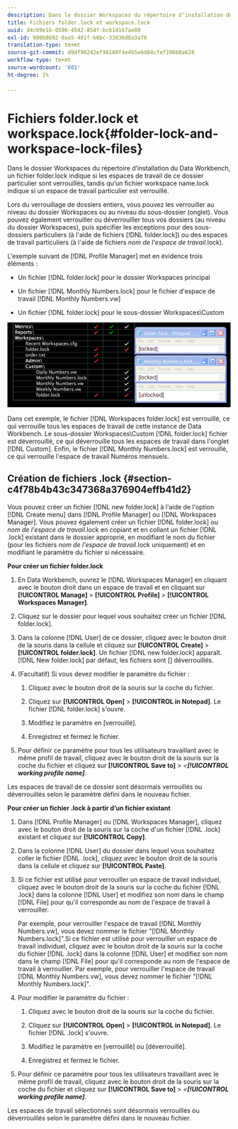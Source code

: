```yaml
---
description: Dans le dossier Workspaces du répertoire d’installation du Data Workbench, un fichier folder.lock indique si les espaces de travail de ce dossier particulier sont verrouillés, tandis qu’un fichier workspace name.lock indique si un espace de travail particulier est verrouillé.
title: Fichiers folder.lock et workspace.lock
uuid: d4c69e16-0596-4542-854f-bc614167ae80
exl-id: 980b8692-8aa5-481f-b6bc-33836d8a3a76
translation-type: tm+mt
source-git-commit: d9df90242ef96188f4e4b5e6d04cfef196b0a628
workflow-type: tm+mt
source-wordcount: '601'
ht-degree: 1%

---
```


# Fichiers folder.lock et workspace.lock{#folder-lock-and-workspace-lock-files}

Dans le dossier Workspaces du répertoire d’installation du Data Workbench, un fichier folder.lock indique si les espaces de travail de ce dossier particulier sont verrouillés, tandis qu’un fichier workspace name.lock indique si un espace de travail particulier est verrouillé.

Lors du verrouillage de dossiers entiers, vous pouvez les verrouiller au niveau du dossier Workspaces ou au niveau du sous-dossier (onglet). Vous pouvez également verrouiller ou déverrouiller tous vos dossiers (au niveau du dossier Workspaces), puis spécifier les exceptions pour des sous-dossiers particuliers (à l&#39;aide de fichiers [!DNL folder.lock]) ou des espaces de travail particuliers (à l&#39;aide de fichiers *nom de l&#39;espace de travail*.lock).

L&#39;exemple suivant de [!DNL Profile Manager] met en évidence trois éléments :

* Un fichier [!DNL folder.lock] pour le dossier Workspaces principal
* Un fichier [!DNL Monthly Numbers.lock] pour le fichier d&#39;espace de travail [!DNL Monthly Numbers.vw]

* Un fichier [!DNL folder.lock] pour le sous-dossier Workspaces\Custom

![](assets/wsp_Locking_lockFiles.png)

Dans cet exemple, le fichier [!DNL Workspaces folder.lock] est verrouillé, ce qui verrouille tous les espaces de travail de cette instance de Data Workbench. Le sous-dossier Workspaces\Custom [!DNL folder.lock] fichier est déverrouillé, ce qui déverrouille tous les espaces de travail dans l&#39;onglet [!DNL Custom]. Enfin, le fichier [!DNL Monthly Numbers.lock] est verrouillé, ce qui verrouille l&#39;espace de travail Numéros mensuels.

## Création de fichiers .lock {#section-c4f78b4b43c347368a376904effb41d2}

Vous pouvez créer un fichier [!DNL new folder.lock] à l&#39;aide de l&#39;option [!DNL Create menu] dans [!DNL Profile Manager] ou [!DNL Workspaces Manager]. Vous pouvez également créer un fichier [!DNL folder.lock] ou *nom de l&#39;espace de travail*.lock en copiant et en collant un fichier [!DNL .lock] existant dans le dossier approprié, en modifiant le nom du fichier (pour les fichiers *nom de l&#39;espace de travail*.lock uniquement) et en modifiant le paramètre du fichier si nécessaire.

**Pour créer un fichier folder.lock**

1. En Data Workbench, ouvrez le [!DNL Workspaces Manager] en cliquant avec le bouton droit dans un espace de travail et en cliquant sur **[!UICONTROL Manage]** > **[!UICONTROL Profile]** > **[!UICONTROL Workspaces Manager]**.
1. Cliquez sur le dossier pour lequel vous souhaitez créer un fichier [!DNL folder.lock].
1. Dans la colonne [!DNL User] de ce dossier, cliquez avec le bouton droit de la souris dans la cellule et cliquez sur **[!UICONTROL Create]** > **[!UICONTROL folder.lock]**. Un fichier [!DNL new folder.lock] apparaît. [!DNL New folder.lock] par défaut, les fichiers sont  [] déverrouillés.
1. (Facultatif) Si vous devez modifier le paramètre du fichier :

   1. Cliquez avec le bouton droit de la souris sur la coche du fichier.
   1. Cliquez sur **[!UICONTROL Open]** > **[!UICONTROL in Notepad]**. Le fichier [!DNL folder.lock] s&#39;ouvre.

   1. Modifiez le paramètre en [verrouillé].
   1. Enregistrez et fermez le fichier.

1. Pour définir ce paramètre pour tous les utilisateurs travaillant avec le même profil de travail, cliquez avec le bouton droit de la souris sur la coche du fichier et cliquez sur **[!UICONTROL Save to]** > *&lt;**[!UICONTROL working profile name]***.

Les espaces de travail de ce dossier sont désormais verrouillés ou déverrouillés selon le paramètre défini dans le nouveau fichier.

**Pour créer un fichier .lock à partir d’un fichier existant**

1. Dans [!DNL Profile Manager] ou [!DNL Workspaces Manager], cliquez avec le bouton droit de la souris sur la coche d&#39;un fichier [!DNL .lock] existant et cliquez sur **[!UICONTROL Copy]**.
1. Dans la colonne [!DNL User] du dossier dans lequel vous souhaitez coller le fichier [!DNL .lock], cliquez avec le bouton droit de la souris dans la cellule et cliquez sur **[!UICONTROL Paste]**.
1. Si ce fichier est utilisé pour verrouiller un espace de travail individuel, cliquez avec le bouton droit de la souris sur la coche du fichier [!DNL .lock] dans la colonne [!DNL User] et modifiez son nom dans le champ [!DNL File] pour qu&#39;il corresponde au nom de l&#39;espace de travail à verrouiller.

   Par exemple, pour verrouiller l&#39;espace de travail [!DNL Monthly Numbers.vw], vous devez nommer le fichier &quot;[!DNL Monthly Numbers.lock]&quot;.Si ce fichier est utilisé pour verrouiller un espace de travail individuel, cliquez avec le bouton droit de la souris sur la coche du fichier [!DNL .lock] dans la colonne [!DNL User] et modifiez son nom dans le champ [!DNL File] pour qu&#39;il corresponde au nom de l&#39;espace de travail à verrouiller. Par exemple, pour verrouiller l&#39;espace de travail [!DNL Monthly Numbers.vw], vous devez nommer le fichier &quot;[!DNL Monthly Numbers.lock]&quot;.

1. Pour modifier le paramètre du fichier :

   1. Cliquez avec le bouton droit de la souris sur la coche du fichier.
   1. Cliquez sur **[!UICONTROL Open]** > **[!UICONTROL in Notepad]**. Le fichier [!DNL .lock] s&#39;ouvre.

   1. Modifiez le paramètre en [verrouillé] ou [déverrouillé].
   1. Enregistrez et fermez le fichier.

1. Pour définir ce paramètre pour tous les utilisateurs travaillant avec le même profil de travail, cliquez avec le bouton droit de la souris sur la coche du fichier et cliquez sur **[!UICONTROL Save to]** > *&lt;**[!UICONTROL working profile name]***.

Les espaces de travail sélectionnés sont désormais verrouillés ou déverrouillés selon le paramètre défini dans le nouveau fichier.
